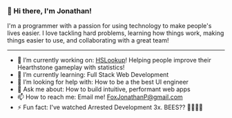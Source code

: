 ### 👋 Hi there, I'm Jonathan!
I'm a programmer with a passion for using technology to make people's lives easier. I love tackling hard problems, learning how things work, making things easier to use, and collaborating with a great team!

---

<!--
**jfox16/jfox16** is a ✨ _special_ ✨ repository because its `README.md` (this file) appears on your GitHub profile.
-->

- 🔭 I’m currently working on: [HSLookup](https://hslookup.net)! Helping people improve their Hearthstone gameplay with statistics!
- 🌱 I’m currently learning: Full Stack Web Development
- 🤔 I’m looking for help with: How to be a the best UI engineer
- 💬 Ask me about: How to build intuitive, performant web apps
- 📫 How to reach me: Email me! FoxJonathanP@gmail.com
- ⚡ Fun fact: I've watched Arrested Development 3x. BEES?? 🐝🐝🐝🐝
